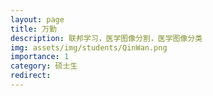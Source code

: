 ```yaml
---
layout: page
title: 万勤
description: 联邦学习，医学图像分割，医学图像分类
img: assets/img/students/QinWan.png
importance: 1
category: 硕士生
redirect:
---
```

